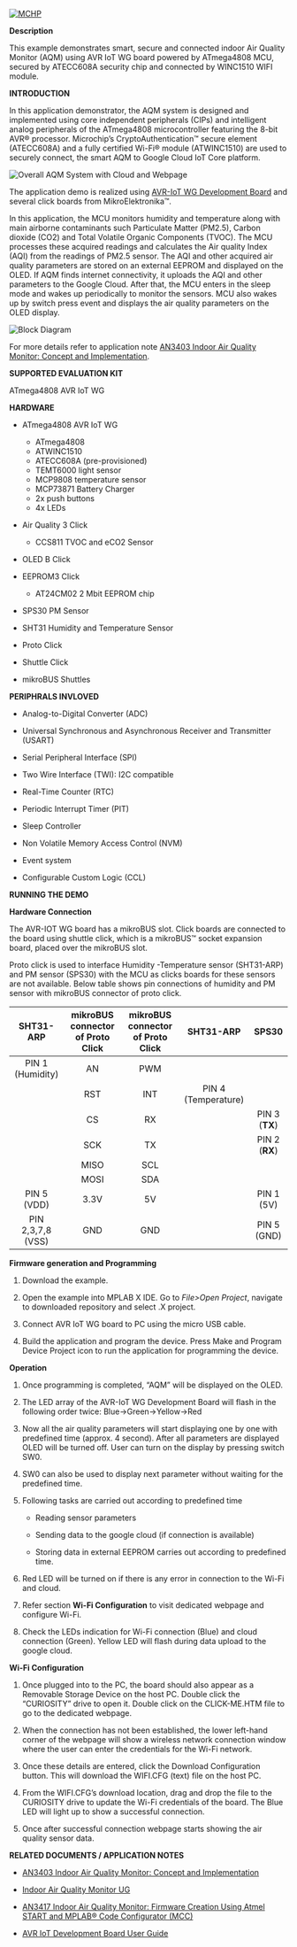 [![MCHP](https://cldup.com/U0qhLwBijF.png)](https://www.microchip.com)

**Description**

This example demonstrates smart, secure and connected indoor Air Quality Monitor (AQM) using AVR IoT WG board powered by ATmega4808 MCU, secured by ATECC608A security chip and connected by WINC1510 WIFI module.

**INTRODUCTION**

In this application demonstrator, the AQM system is designed and implemented using core independent peripherals (CIPs) and intelligent analog peripherals of the ATmega4808 microcontroller featuring the 8-bit AVR® processor. Microchip’s CryptoAuthentication™ secure element (ATECC608A) and a fully certified Wi-Fi® module (ATWINC1510) are used to securely connect, the smart AQM to Google Cloud IoT Core platform.

![Overall AQM System with Cloud and Webpage](Images/1.jpg)

​The application demo is realized using [AVR-IoT WG Development Board](https://www.microchip.com/DevelopmentTools/ProductDetails/AC164160) and several click boards from MikroElektronika™.

In this application, the MCU monitors humidity and temperature along with main airborne contaminants such Particulate Matter (PM2.5), Carbon dioxide (CO2) and Total Volatile Organic Components (TVOC). The MCU processes these acquired readings and calculates the Air quality Index (AQI) from the readings of PM2.5 sensor. The AQI and other acquired air quality parameters are stored on an external EEPROM and displayed on the OLED. If AQM finds internet connectivity, it uploads the AQI and other parameters to the Google Cloud. After that, the MCU enters in the sleep mode and wakes up periodically to monitor the sensors. MCU also wakes up by switch press event and displays the air quality parameters on the OLED display.

![Block Diagram](Images/2.jpg)

For more details refer to application note [AN3403 Indoor Air Quality Monitor: Concept and Implementation](https://www.microchip.com/DS00003403).



**SUPPORTED EVALUATION KIT**

ATmega4808 AVR IoT WG

**HARDWARE**

+ ATmega4808 AVR IoT WG
	+ ATmega4808
	+ ATWINC1510
	+ ATECC608A (pre-provisioned)
	+ TEMT6000 light sensor
	+ MCP9808 temperature sensor
	+ MCP73871 Battery Charger
	+ 2x push buttons
	+ 4x LEDs

+ Air Quality 3 Click
	+ CCS811 TVOC and eCO2 Sensor

+ OLED B Click

+ EEPROM3 Click
	+ AT24CM02 2 Mbit EEPROM chip

+ SPS30 PM Sensor

+ SHT31 Humidity and Temperature Sensor

+ Proto Click

+ Shuttle Click

+ mikroBUS Shuttles

**PERIPHRALS INVLOVED**

+ Analog-to-Digital Converter (ADC)

+ Universal Synchronous and Asynchronous Receiver and Transmitter (USART)

+ Serial Peripheral Interface (SPI)

+ Two Wire Interface (TWI): I2C compatible

+ Real-Time Counter (RTC)

+ Periodic Interrupt Timer (PIT)

+ Sleep Controller

+ Non Volatile Memory Access Control (NVM)

+ Event system

+ Configurable Custom Logic (CCL)

**RUNNING THE DEMO**

**Hardware Connection**

The AVR-IOT WG board has a mikroBUS slot. Click boards are connected to the board using shuttle click, which is a mikroBUS™ socket expansion board, placed over the mikroBUS slot.

Proto click is used to interface Humidity -Temperature sensor (SHT31-ARP) and PM sensor (SPS30) with the MCU as clicks boards for these sensors are not available. Below table shows pin connections of humidity and PM sensor with mikroBUS connector of proto click.

| SHT31-ARP     | mikroBUS connector of Proto Click | mikroBUS connector of Proto Click  |SHT31-ARP|SPS30|
| :---------: |:----------:|:-----------:|:---------:|:------------:|
| PIN 1 (Humidity)	| AN 	| PWM|	|			|		
|           		| RST 	| INT	|PIN 4 (Temperature)	|		|
|          		| CS 	|RX 	|			|PIN 3 (**TX**)|
|          		| SCK 	| TX 	|			|PIN 2 (**RX**)|
|           		| MISO 	| SCL 	|			|		|
|          		| MOSI 	| SDA	|			|		|
|PIN 5 (VDD)      	| 3.3V 	| 5V 	|			|PIN 1 (5V)	|
|PIN 2,3,7,8 (VSS) 	| GND 	| GND 	|			|PIN 5 (GND)	|




**Firmware generation and Programming**

1. Download the example.

2. Open the example into MPLAB X IDE. Go to *File>Open Project*, navigate to downloaded repository and select .X project.

3. Connect AVR IoT WG board to PC using the micro USB cable.

4. Build the application and program the device. Press Make and Program Device Project icon to run the application for programming the device.


**Operation**

1. Once programming is completed, “AQM” will be displayed on the OLED.

2. The LED array of the AVR-IoT WG Development Board will flash in the following order twice: Blue->Green->Yellow->Red

3. Now all the air quality parameters will start displaying one by one with predefined time (approx. 4 second). After all parameters are displayed OLED will be turned off. User can turn on the display by pressing switch SW0.

4. SW0 can also be used to display next parameter without waiting for the predefined time.

5. Following tasks are carried out according to predefined time

	+ Reading sensor parameters

	+ Sending data to the google cloud (if connection is available)

	+ Storing data in external EEPROM carries out according to predefined time.

6. Red LED will be turned on if there is any error in connection to the Wi-Fi and cloud.

7. Refer section **Wi-Fi Configuration** to visit dedicated webpage and configure Wi-Fi.

8. Check the LEDs indication for Wi-Fi connection (Blue) and cloud connection (Green). Yellow LED will flash during data upload to the google cloud.

**Wi-Fi Configuration**

1. Once plugged into to the PC, the board should also appear as a Removable Storage Device on the host PC. Double click the “CURIOSITY” drive to open it. Double click on the CLICK-ME.HTM file to go to the dedicated webpage.

2. When the connection has not been established, the lower left-hand corner of the webpage will show a wireless network connection window where the user can enter the credentials for the Wi-Fi network.

3. Once these details are entered, click the Download Configuration button. This will download the WIFI.CFG (text) file on the host PC.

4. From the WIFI.CFG’s download location, drag and drop the file to the CURIOSITY drive to update the Wi-Fi credentials of the board. The Blue LED will light up to show a successful connection.

5. Once after successful connection webpage starts showing the air quality sensor data.

**RELATED DOCUMENTS / APPLICATION NOTES**

+ [AN3403 Indoor Air Quality Monitor: Concept and Implementation](https://www.microchip.com/DS00003403)

+ [Indoor Air Quality Monitor UG](https://www.microchip.com/DS50002966)

+ [AN3417 Indoor Air Quality Monitor: Firmware Creation Using Atmel START and MPLAB® Code Configurator (MCC)](https://www.microchip.com/DS00003417)

+ [AVR IoT Development Board User Guide](https://www.microchip.com/DS50002809)
